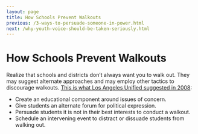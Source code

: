 ```yaml
---
layout: page
title: How Schools Prevent Walkouts
previous: /3-ways-to-persuade-someone-in-power.html
next: /why-youth-voice-should-be-taken-seriously.html
---
```


How Schools Prevent Walkouts
=================

Realize that schools and districts don’t always want you to walk out. They may suggest alternate approaches and may employ other tactics to discourage walkouts. [This is what Los Angeles Unified suggested in 2008](https://rems.ed.gov/docs/ll_vol3issue1.pdf): 
* Create an educational component around issues of concern.
* Give students an alternate forum for political expression.
* Persuade students it is not in their best interests to conduct a walkout.
* Schedule an intervening event to distract or dissuade students from walking out.
